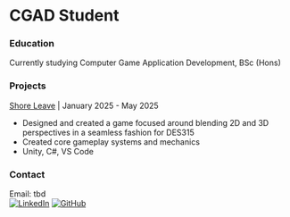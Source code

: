 # CGAD Student

### Education
Currently studying Computer Game Application Development, BSc (Hons)

### Projects

[Shore Leave](https://github.com/Alessandro6922/DES315) | January 2025 - May 2025
* Designed and created a game focused around blending 2D and 3D perspectives in a seamless fashion for DES315
* Created core gameplay systems and mechanics
* Unity, C#, VS Code


### Contact
Email: tbd <br>
[![LinkedIn](https://img.shields.io/badge/LinkedIn-0077B5?style=for-the-badge&logo=linkedin&logoColor=white)](https://www.linkedin.com/in/david-anderson-3b90a521b/)
[![GitHub](https://img.shields.io/badge/GitHub-100000?style=for-the-badge&logo=github&logoColor=white)](https://github.com/2201752DA)
